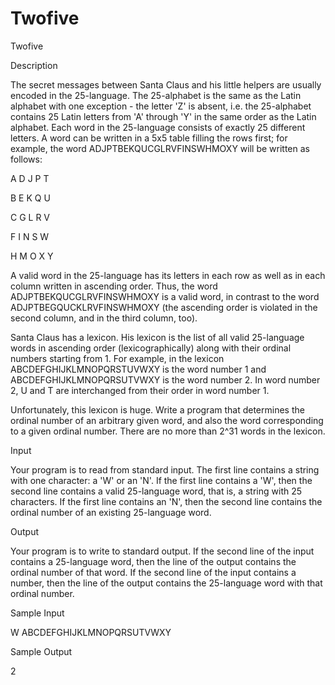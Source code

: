 # Twofive

Twofive

Description

The secret messages between Santa Claus and his little helpers are usually encoded in the 25-language. The 25-alphabet is the same as the Latin alphabet with one exception - the letter 'Z' is absent, i.e. the 25-alphabet contains 25 Latin letters from 'A' through 'Y' in the same order as the Latin alphabet. Each word in the 25-language consists of exactly 25 different letters. A word can be written in a 5x5 table filling the rows first; for example, the word ADJPTBEKQUCGLRVFINSWHMOXY will be written as follows:


A	D	J	P	T

B	E	K	Q	U

C	G	L	R	V

F	I	N	S	W

H	M	O	X	Y


A valid word in the 25-language has its letters in each row as well as in each column written in ascending order. Thus, the word ADJPTBEKQUCGLRVFINSWHMOXY is a valid word, in contrast to the word ADJPTBEGQUCKLRVFINSWHMOXY (the ascending order is violated in the second column, and in the third column, too).

Santa Claus has a lexicon. His lexicon is the list of all valid 25-language words in ascending order (lexicographically) along with their ordinal numbers starting from 1. For example, in the lexicon ABCDEFGHIJKLMNOPQRSTUVWXY is the word number 1 and ABCDEFGHIJKLMNOPQRSUTVWXY is the word number 2. In word number 2, U and T are interchanged from their order in word number 1.

Unfortunately, this lexicon is huge. Write a program that determines the ordinal number of an arbitrary given word, and also the word corresponding to a given ordinal number. There are no more than 2^31 words in the lexicon.

Input

Your program is to read from standard input. The first line contains a string with one character: a 'W' or an 'N'. If the first line contains a 'W', then the second line contains a valid 25-language word, that is, a string with 25 characters. If the first line contains an 'N', then the second line contains the ordinal number of an existing 25-language word.

Output

Your program is to write to standard output. If the second line of the input contains a 25-language word, then the line of the output contains the ordinal number of that word. If the second line of the input contains a number, then the line of the output contains the 25-language word with that ordinal number.

Sample Input

W
ABCDEFGHIJKLMNOPQRSUTVWXY

Sample Output

2
